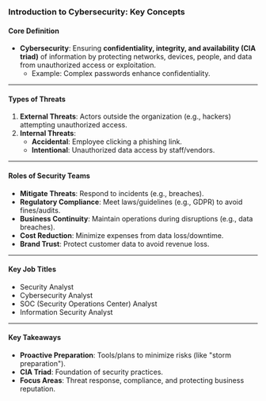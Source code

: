 ### **Introduction to Cybersecurity: Key Concepts**  

#### **Core Definition**  
- **Cybersecurity**: Ensuring **confidentiality, integrity, and availability (CIA triad)** of information by protecting networks, devices, people, and data from unauthorized access or exploitation.  
  - Example: Complex passwords enhance confidentiality.  

---

#### **Types of Threats**  
1. **External Threats**: Actors outside the organization (e.g., hackers) attempting unauthorized access.  
2. **Internal Threats**:  
   - **Accidental**: Employee clicking a phishing link.  
   - **Intentional**: Unauthorized data access by staff/vendors.  

---

#### **Roles of Security Teams**  
- **Mitigate Threats**: Respond to incidents (e.g., breaches).  
- **Regulatory Compliance**: Meet laws/guidelines (e.g., GDPR) to avoid fines/audits.  
- **Business Continuity**: Maintain operations during disruptions (e.g., data breaches).  
- **Cost Reduction**: Minimize expenses from data loss/downtime.  
- **Brand Trust**: Protect customer data to avoid revenue loss.  

---

#### **Key Job Titles**  
- Security Analyst  
- Cybersecurity Analyst  
- SOC (Security Operations Center) Analyst  
- Information Security Analyst  

---

#### **Key Takeaways**  
- **Proactive Preparation**: Tools/plans to minimize risks (like "storm preparation").  
- **CIA Triad**: Foundation of security practices.  
- **Focus Areas**: Threat response, compliance, and protecting business reputation.  
